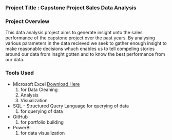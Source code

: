 ### Project Title : Capstone Project Sales Data Analysis

### Project Overview
This data analysis project aims to generate insight unto the sales performance of the capstone project over the past years. By analysing various parameters in the data recieved we seek to gather enough insight to make reasonable decisions whuch enables us to tell compeling stories around our data from insght gotten and to know the best performance from our data. 

### Tools Used
- Microsoft Excel  [Download Here](https://microsoft.com)
  1. for Data Cleaning
  2. Analysis
  3. Visualization
- SQL - Structured Query Language for querying of data
  1. for querying of data
- GitHub
  1. for portfolio building
- PowerBI
  1. for data visualization
